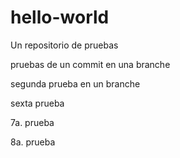 # hello-world
Un repositorio de pruebas


pruebas de un commit en una branche


segunda prueba en un branche


sexta prueba

7a. prueba

8a. prueba

